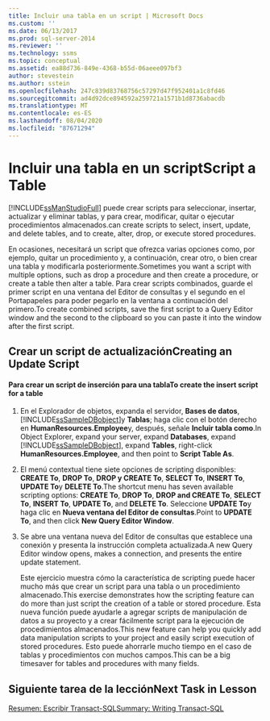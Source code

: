 ```yaml
---
title: Incluir una tabla en un script | Microsoft Docs
ms.custom: ''
ms.date: 06/13/2017
ms.prod: sql-server-2014
ms.reviewer: ''
ms.technology: ssms
ms.topic: conceptual
ms.assetid: ea88d736-849e-4368-b55d-06aeee097bf3
author: stevestein
ms.author: sstein
ms.openlocfilehash: 247c839d83768756c57297d47f952401a1c8fd46
ms.sourcegitcommit: ad4d92dce894592a259721a1571b1d8736abacdb
ms.translationtype: MT
ms.contentlocale: es-ES
ms.lasthandoff: 08/04/2020
ms.locfileid: "87671294"
---
```

# <a name="script-a-table"></a><span data-ttu-id="2b316-102">Incluir una tabla en un script</span><span class="sxs-lookup"><span data-stu-id="2b316-102">Script a Table</span></span>
  [!INCLUDE[ssManStudioFull](../../includes/ssmanstudiofull-md.md)] <span data-ttu-id="2b316-103">puede crear scripts para seleccionar, insertar, actualizar y eliminar tablas, y para crear, modificar, quitar o ejecutar procedimientos almacenados.</span><span class="sxs-lookup"><span data-stu-id="2b316-103">can create scripts to select, insert, update, and delete tables, and to create, alter, drop, or execute stored procedures.</span></span>  
  
 <span data-ttu-id="2b316-104">En ocasiones, necesitará un script que ofrezca varias opciones como, por ejemplo, quitar un procedimiento y, a continuación, crear otro, o bien crear una tabla y modificarla posteriormente.</span><span class="sxs-lookup"><span data-stu-id="2b316-104">Sometimes you want a script with multiple options, such as drop a procedure and then create a procedure, or create a table then alter a table.</span></span> <span data-ttu-id="2b316-105">Para crear scripts combinados, guarde el primer script en una ventana del Editor de consultas y el segundo en el Portapapeles para poder pegarlo en la ventana a continuación del primero.</span><span class="sxs-lookup"><span data-stu-id="2b316-105">To create combined scripts, save the first script to a Query Editor window and the second to the clipboard so you can paste it into the window after the first script.</span></span>  
  
## <a name="creating-an-update-script"></a><span data-ttu-id="2b316-106">Crear un script de actualización</span><span class="sxs-lookup"><span data-stu-id="2b316-106">Creating an Update Script</span></span>  
  
#### <a name="to-create-the-insert-script-for-a-table"></a><span data-ttu-id="2b316-107">Para crear un script de inserción para una tabla</span><span class="sxs-lookup"><span data-stu-id="2b316-107">To create the insert script for a table</span></span>  
  
1.  <span data-ttu-id="2b316-108">En el Explorador de objetos, expanda el servidor, **Bases de datos**, [!INCLUDE[ssSampleDBobject](../../includes/sssampledbobject-md.md)]y **Tablas**; haga clic con el botón derecho en **HumanResources.Employee**y, después, señale **Incluir tabla como**.</span><span class="sxs-lookup"><span data-stu-id="2b316-108">In Object Explorer, expand your server, expand **Databases**, expand [!INCLUDE[ssSampleDBobject](../../includes/sssampledbobject-md.md)], expand **Tables**, right-click **HumanResources.Employee**, and then point to **Script Table As**.</span></span>  
  
2.  <span data-ttu-id="2b316-109">El menú contextual tiene siete opciones de scripting disponibles: **CREATE To**, **DROP To**, **DROP y CREATE To**, **SELECT To**, **INSERT To**, **UPDATE To**y **DELETE To**.</span><span class="sxs-lookup"><span data-stu-id="2b316-109">The shortcut menu has seven available scripting options: **CREATE To**, **DROP To**, **DROP and CREATE To**, **SELECT To**, **INSERT To**, **UPDATE To**, and **DELETE To**.</span></span> <span data-ttu-id="2b316-110">Seleccione **UPDATE To**y haga clic en **Nueva ventana del Editor de consultas**.</span><span class="sxs-lookup"><span data-stu-id="2b316-110">Point to **UPDATE To**, and then click **New Query Editor Window**.</span></span>  
  
3.  <span data-ttu-id="2b316-111">Se abre una ventana nueva del Editor de consultas que establece una conexión y presenta la instrucción completa actualizada.</span><span class="sxs-lookup"><span data-stu-id="2b316-111">A new Query Editor window opens, makes a connection, and presents the entire update statement.</span></span>  
  
     <span data-ttu-id="2b316-112">Este ejercicio muestra cómo la característica de scripting puede hacer mucho más que crear un script para una tabla o un procedimiento almacenado.</span><span class="sxs-lookup"><span data-stu-id="2b316-112">This exercise demonstrates how the scripting feature can do more than just script the creation of a table or stored procedure.</span></span> <span data-ttu-id="2b316-113">Esta nueva función puede ayudarle a agregar scripts de manipulación de datos a su proyecto y a crear fácilmente script para la ejecución de procedimientos almacenados.</span><span class="sxs-lookup"><span data-stu-id="2b316-113">This new feature can help you quickly add data manipulation scripts to your project and easily script execution of stored procedures.</span></span> <span data-ttu-id="2b316-114">Esto puede ahorrarle mucho tiempo en el caso de tablas y procedimientos con muchos campos.</span><span class="sxs-lookup"><span data-stu-id="2b316-114">This can be a big timesaver for tables and procedures with many fields.</span></span>  
  
## <a name="next-task-in-lesson"></a><span data-ttu-id="2b316-115">Siguiente tarea de la lección</span><span class="sxs-lookup"><span data-stu-id="2b316-115">Next Task in Lesson</span></span>  
 [<span data-ttu-id="2b316-116">Resumen: Escribir Transact-SQL</span><span class="sxs-lookup"><span data-stu-id="2b316-116">Summary: Writing Transact-SQL</span></span>](../../tutorials/summary-writing-transact-sql.md)  
  
  
